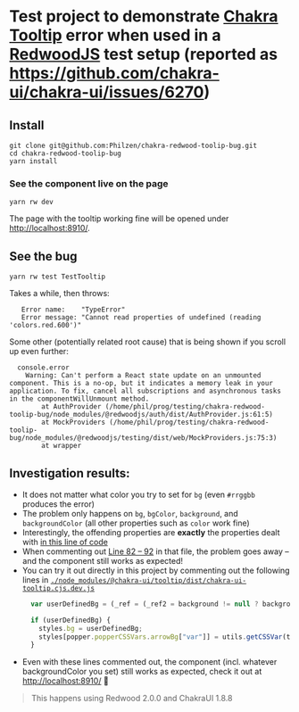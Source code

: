 # Test project to demonstrate [Chakra Tooltip](https://github.com/chakra-ui/chakra-ui/tree/main/packages/tooltip) error when used in a [RedwoodJS](https://github.com/redwoodjs/redwood) test setup (reported as https://github.com/chakra-ui/chakra-ui/issues/6270)

## Install

```
git clone git@github.com:Philzen/chakra-redwood-toolip-bug.git
cd chakra-redwood-toolip-bug
yarn install
```
### See the component live on the page

`yarn rw dev`

The page with the tooltip working fine will be opened under <http://localhost:8910/>.


## See the bug

`yarn rw test TestTooltip`

Takes a while, then throws:

```
   Error name:    "TypeError"
   Error message: "Cannot read properties of undefined (reading 'colors.red.600')"
```

Some other (potentially related root cause) that is being shown if you scroll up even further:

```
  console.error
    Warning: Can't perform a React state update on an unmounted component. This is a no-op, but it indicates a memory leak in your application. To fix, cancel all subscriptions and asynchronous tasks in the componentWillUnmount method.
        at AuthProvider (/home/phil/prog/testing/chakra-redwood-toolip-bug/node_modules/@redwoodjs/auth/dist/AuthProvider.js:61:5)
        at MockProviders (/home/phil/prog/testing/chakra-redwood-toolip-bug/node_modules/@redwoodjs/testing/dist/web/MockProviders.js:75:3)
        at wrapper
```

## Investigation results:

* It does not matter what color you try to set for `bg` (even `#rrggbb` produces the error)
* The problem only happens on `bg`, `bgColor`, `background`, and `backgroundColor` (all other properties such as `color` work fine)
* Interestingly, the offending properties are **exactly** the properties dealt with [in this line of code](https://github.com/chakra-ui/chakra-ui/blob/main/packages/tooltip/src/tooltip.tsx#L82)
* When commenting out [Line 82 – 92](https://github.com/chakra-ui/chakra-ui/blob/main/packages/tooltip/src/tooltip.tsx#L82-L91) in that file, the problem goes away – and the component still works as expected!
* You can try it out directly in this project by commenting out the following lines in [`./node_modules/@chakra-ui/tooltip/dist/chakra-ui-tooltip.cjs.dev.js`](./node_modules/@chakra-ui/tooltip/dist/chakra-ui-tooltip.cjs.dev.js)  
  ```js
    var userDefinedBg = (_ref = (_ref2 = background != null ? background : backgroundColor) != null ? _ref2 : bg) != null ? _ref : bgColor;

    if (userDefinedBg) {
      styles.bg = userDefinedBg;
      styles[popper.popperCSSVars.arrowBg["var"]] = utils.getCSSVar(theme, "colors", userDefinedBg);
    }
  ```
* Even with these lines commented out, the component (incl. whatever backgroundColor you set) still works as expected, check it out at <http://localhost:8910/> 🤔

> This happens using Redwood 2.0.0 and ChakraUI 1.8.8
